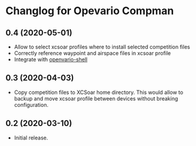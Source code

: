 Changlog for Opevario Compman
=============================

0.4 (2020-05-01)
----------------

- Allow to select xcsoar profiles where to install selected competition files
- Correctly reference waypoint and airspace files in xcsoar profile
- Integrate with [openvario-shell](https://github.com/kedder/openvario-shell)


0.3 (2020-04-03)
----------------

- Copy competition files to XCSoar home directory. This would allow to backup
  and move xcsoar profile between devices without breaking configuration.


0.2 (2020-03-10)
----------------

- Initial release.
